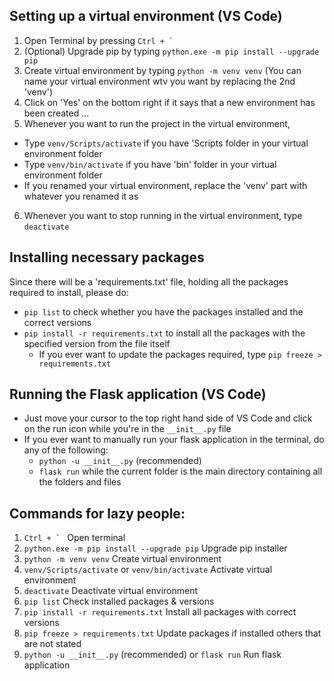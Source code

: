 ## Setting up a virtual environment (VS Code)
1. Open Terminal by pressing ```Ctrl + ` ```
2. (Optional) Upgrade pip by typing ```python.exe -m pip install --upgrade pip```
2. Create virtual environment by typing ```python -m venv venv``` (You can name your virtual environment wtv you want by replacing the 2nd 'venv')
3. Click on 'Yes' on the bottom right if it says that a new environment has been created ...
4. Whenever you want to run the project in the virtual environment,
- Type ```venv/Scripts/activate``` if you have 'Scripts folder in your virtual environment folder
- Type ```venv/bin/activate``` if you have 'bin' folder in your virtual environment folder
- If you renamed your virtual environment, replace the 'venv' part with whatever you renamed it as
6. Whenever you want to stop running in the virtual environment, type ```deactivate```

## Installing necessary packages
Since there will be a 'requirements.txt' file, holding all the packages required to install, please do:
- ```pip list``` to check whether you have the packages installed and the correct versions
- ```pip install -r requirements.txt``` to install all the packages with the specified version from the file itself
  - If you ever want to update the packages required, type ```pip freeze > requirements.txt```

## Running the Flask application (VS Code)
- Just move your cursor to the top right hand side of VS Code and click on the run icon while you're in the ```__init__.py``` file
- If you ever want to manually run your flask application in the terminal, do any of the following:
  - ```python -u __init__.py``` (recommended)
  - ```flask run``` while the current folder is the main directory containing all the folders and files
 
## Commands for lazy people:
1. ```Ctrl + ` ``` Open terminal
2. ```python.exe -m pip install --upgrade pip``` Upgrade pip installer
3. ```python -m venv venv``` Create virtual environment
4. ```venv/Scripts/activate``` or ```venv/bin/activate``` Activate virtual environment
5. ```deactivate``` Deactivate virtual environment
6. ```pip list``` Check installed packages & versions
7. ```pip install -r requirements.txt``` Install all packages with correct versions
8. ```pip freeze > requirements.txt``` Update packages if installed others that are not stated
9. ```python -u __init__.py``` (recommended) or ```flask run``` Run flask application
